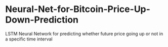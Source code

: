 # Neural-Net-for-Bitcoin-Price-Up-Down-Prediction
LSTM Neural Network for predicting whether future price going up or not in a specific time interval 
